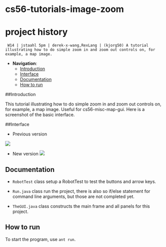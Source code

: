 cs56-tutorials-image-zoom
=========================


project history
===============
```
 W14 | jstaahl 5pm | derek-x-wang,RexLang | (kjorg50) A tutorial illustrating how to do simple zoom in and zoom out controls on, for example, a map image.
```


 - __Navigation__: 
   - [Introduction](https://github.com/Derek-X-Wang/cs56-tutorials-image-zoom/blob/master/README.md#introduction)
   - [Interface](https://github.com/Derek-X-Wang/cs56-tutorials-image-zoom/blob/master/README.md#interface)
   - [Documentation](https://github.com/Derek-X-Wang/cs56-tutorials-image-zoom/blob/master/README.md#documentation)
   - [How to run](https://github.com/Derek-X-Wang/cs56-tutorials-image-zoom/blob/master/README.md#how-to-run)


##Introduction
 
  This tutorial illustrating how to do simple zoom in and zoom out controls on, for example, a map image.   Useful for cs56-misc-map-gui. Here is a screenshot of the basic interface.
  
##Interface

* Previous version
 
![](http://i.imgur.com/wkrgg1z.png)

* New version
 ![](http://i.imgur.com/ylWsf20.jpg?1)


## Documentation

* `RobotTest` class setup a RobotTest to test the buttons and arrow keys.

* `Run.java` class run the project, there is also so if/else statement for command line arguments, but those are not completed yet. 

* `TheGUI.java` class constructs the main frame and all panels for this project.  


## How to run 
To start the program, use `ant run`. 
